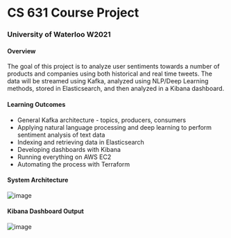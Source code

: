 # CS 631 Course Project

### University of Waterloo W2021

#### Overview

The goal of this project is to analyze user sentiments towards a number of products and companies using both historical and real time tweets. The data will be streamed using Kafka, analyzed using NLP/Deep Learning methods, stored in Elasticsearch, and then analyzed in a Kibana dashboard.

#### Learning Outcomes

- General Kafka architecture - topics, producers, consumers
- Applying natural language processing and deep learning to perform sentiment analysis of text data
- Indexing and retrieving data in Elasticsearch
- Developing dashboards with Kibana
- Running everything on AWS EC2
- Automating the process with Terraform

#### System Architecture

![image](https://user-images.githubusercontent.com/44922205/115128792-4e32a580-9fae-11eb-8512-2b61d03671ea.png)

#### Kibana Dashboard Output

![image](https://user-images.githubusercontent.com/44922205/115126712-40295880-9f9f-11eb-8260-2c518fc9f338.png)
